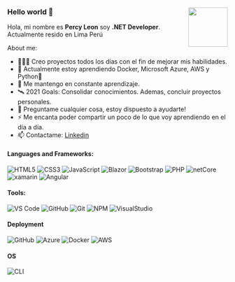 ### Hello world 👋 <img src="https://challengepost-s3-challengepost.netdna-ssl.com/photos/production/software_photos/000/456/275/datas/original.gif" width="90" align="right"/>

Hola, mi nombre es **Percy Leon** soy **.NET Developer**. Actualmente resido en Lima Perú

About me:

- 👨🏽‍💻 Creo proyectos todos los dias con el fin de mejorar mis habilidades.
- 🌱 Actualmente estoy aprendiendo Docker, Microsoft Azure, AWS y Python💚
- 💬 Me mantengo en constante aprendizaje.
- 🛰 2021 Goals: Consolidar conocimientos. Ademas, concluir proyectos personales.
- 💬 Preguntame cualquier cosa, estoy dispuesto a ayudarte!
- ⚡  Me encanta poder compartir un poco de lo que voy aprendiendo en el día a día.
- 📫 Contactame: [Linkedin](https://www.linkedin.com/in/percy-luis-leon-lucas/)


#### Languages and Frameworks:

![HTML5](https://img.shields.io/badge/-HTML5-%23E44D27?style=flat-square&logo=html5&logoColor=ffffff)
![CSS3](https://img.shields.io/badge/-CSS3-%231572B6?style=flat-square&logo=css3)
![JavaScript](https://img.shields.io/badge/-JavaScript-f7df1e?style=flat-square&logo=javascript&logoColor=white)
![Blazor](https://img.shields.io/badge/-Blazor-blue?logo=blazor-webassembly)
![Bootstrap](https://img.shields.io/badge/-Bootstrap-563D7C?style=flat-square&logo=bootstrap)
![PHP](https://img.shields.io/badge/-PHP-green?logo=php&logoColor=white)
![netCore](https://img.shields.io/badge/-.Net%20Core-blue?logo=c-sharp)
![xamarin](https://img.shields.io/badge/-Xamarin%20Forms-green?logo=xamarin&logoColor=white)
![Angular](https://img.shields.io/badge/-Angular-red?logo=angular)

#### Tools:

![VS Code](http://img.shields.io/badge/-VS%20Code-007ACC?style=flat-square&logo=visual-studio-code&logoColor=ffffff)
![GitHub](https://img.shields.io/badge/-GitHub-181717?style=flat-square&logo=github)
![Git](https://img.shields.io/badge/-Git-%23F05032?style=flat-square&logo=git&logoColor=ffffff)
![NPM](https://img.shields.io/badge/-NPM-cb3837?style=flat-square&logo=npm&logoColor=ffffff)
![VisualStudio](https://img.shields.io/badge/-Visual%20Studio%202019-blue?logo=visual-studio)

#### Deployment

![GitHub](https://img.shields.io/badge/-GitHub%20Pages-181717?style=flat-square&logo=github)
![Azure](https://img.shields.io/badge/Microsoft%20Azure-blue?logo=microsoft-azure&logoColor=white)
![Docker](https://img.shields.io/badge/Docker-blue?logo=docker&logoColor=white)
![AWS](https://img.shields.io/badge?logo=amazon-web-service&logoColor=white)

#### OS

![CLI](http://img.shields.io/badge/-Windows-007ACC?style=flat-square&logo=windows&logoColor=ffffff)
